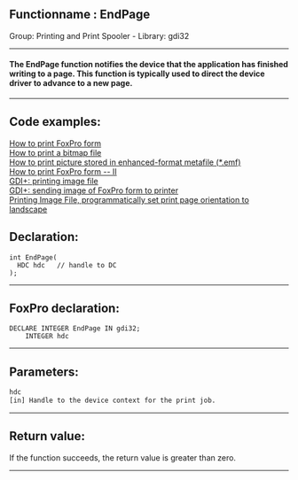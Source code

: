 <link rel="stylesheet" type="text/css" href="../../css/win32api.css">  
<link rel="stylesheet" href="https://cdnjs.cloudflare.com/ajax/libs/font-awesome/4.7.0/css/font-awesome.min.css">

## Functionname : EndPage
Group: Printing and Print Spooler - Library: gdi32    
***  


#### The EndPage function notifies the device that the application has finished writing to a page. This function is typically used to direct the device driver to advance to a new page.
***  


## Code examples:
[How to print FoxPro form](../../samples/sample_158.md)  
[How to print a bitmap file](../../samples/sample_211.md)  
[How to print picture stored in enhanced-format metafile (*.emf)](../../samples/sample_405.md)  
[How to print FoxPro form -- II](../../samples/sample_406.md)  
[GDI+: printing image file](../../samples/sample_452.md)  
[GDI+: sending image of FoxPro form to printer](../../samples/sample_455.md)  
[Printing Image File, programmatically set print page orientation to landscape](../../samples/sample_555.md)  

## Declaration:
```foxpro  
int EndPage(
  HDC hdc   // handle to DC
);  
```  
***  


## FoxPro declaration:
```foxpro  
DECLARE INTEGER EndPage IN gdi32;
	INTEGER hdc  
```  
***  


## Parameters:
```txt  
hdc
[in] Handle to the device context for the print job.  
```  
***  


## Return value:
If the function succeeds, the return value is greater than zero.  
***  

